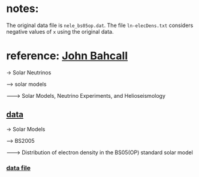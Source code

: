 # notes:

The original data file is `nele_bs05op.dat`. The file `ln-elecDens.txt` considers negative values of `x` using the original data.

# reference: [John Bahcall](http://www.sns.ias.edu/~jnb/)

-> Solar Neutrinos

--> solar models

---> Solar Models, Neutrino Experiments, and Helioseismology

## [data](http://www.sns.ias.edu/~jnb/SNdata/sndata.html)

-> Solar Models

--> BS2005

---> Distribution of electron density in the BS05(OP) standard solar model

### [data file](http://www.sns.ias.edu/~jnb/SNdata/Export/BS2005/nele_bs05op.dat)
